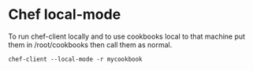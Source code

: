 Chef local-mode
======================================

To run chef-client locally and to use cookbooks local to that machine put them in /root/cookbooks then call them as normal.

```
chef-client --local-mode -r mycookbook
```
